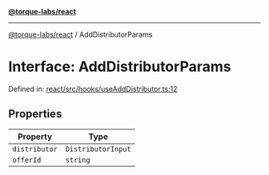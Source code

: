[**@torque-labs/react**](../README.md)

***

[@torque-labs/react](../README.md) / AddDistributorParams

# Interface: AddDistributorParams

Defined in: [react/src/hooks/useAddDistributor.ts:12](https://github.com/torque-labs/monorepo/blob/2ebf07140779767733d669c69d4b6e369a4193c3/packages/react/src/hooks/useAddDistributor.ts#L12)

## Properties

| Property | Type |
| ------ | ------ |
| <a id="distributor"></a> `distributor` | `DistributorInput` |
| <a id="offerid"></a> `offerId` | `string` |
